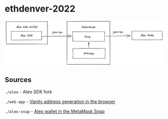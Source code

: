 # ethdenver-2022

![Snap diagram](snap-diagram.png)

## Sources

`./aleo` - Aleo SDK fork

`./web-app` - [Vanity address generation in the browser](https://reverent-jang-80780c.netlify.app/)  <!-- [![Netlify Status](https://api.netlify.com/api/v1/badges/6c55e72f-85c6-4519-b39f-d437b6d5bc1d/deploy-status)](https://app.netlify.com/sites/distracted-golick-e01855/deploys) -->

`./aleo-snap` - [Aleo wallet in the MetaMask Snap](https://distracted-golick-e01855.netlify.app)  <!-- [![Netlify Status](https://api.netlify.com/api/v1/badges/85286868-068d-4e65-a8b9-4674e0f38a39/deploy-status)](https://app.netlify.com/sites/reverent-jang-80780c/deploys) -->
